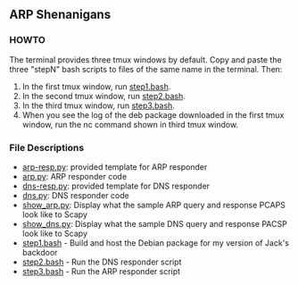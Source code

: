 ## ARP Shenanigans

### HOWTO

The terminal provides three tmux windows by default.  Copy and paste the three "stepN" bash scripts to files of the same name in the terminal.  Then:

1. In the first tmux window, run [step1.bash](step1.bash).
2. In the second tmux window, run [step2.bash](step2.bash).
3. In the third tmux window, run [step3.bash](step3.bash).
4. When you see the log of the deb package downloaded in the first tmux window, run the nc command shown in third tmux window.


### File Descriptions

* [arp-resp.py](arp-resp.py): provided template for ARP responder
* [arp.py](arp.py): ARP responder code
* [dns-resp.py](dns-resp.py): provided template for DNS responder
* [dns.py](dns.py): DNS responder code
* [show_arp.py](show_arp.py): Display what the sample ARP query and response PCAPS look like to Scapy
* [show_dns.py](show_dns.py): Display what the sample DNS query and response PACSP look like to Scapy
* [step1.bash](step1.bash) - Build and host the Debian package for my version of Jack's backdoor
* [step2.bash](step2.bash) - Run the DNS responder script
* [step3.bash](step3.bash) - Run the ARP responder script
